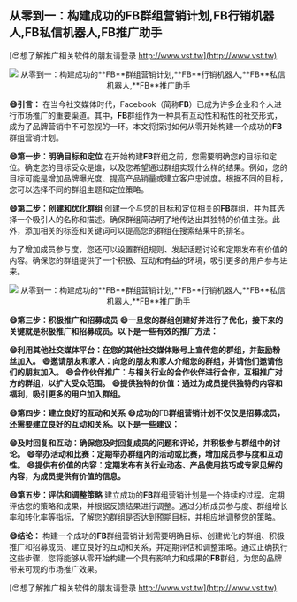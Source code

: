 ## **从零到一：构建成功的**FB**群组营销计划,**FB**行销机器人,**FB**私信机器人,**FB**推广助手**

[😍想了解推广相关软件的朋友请登录 http://www.vst.tw](http://www.vst.tw)

 <center><img src="https://vst.tw/MP4/tuiguang/png/7.png" alt="从零到一：构建成功的**FB**群组营销计划,**FB**行销机器人,**FB**私信机器人,**FB**推广助手"></center>

**😄引言：**
在当今社交媒体时代，Facebook（简称**FB**）已成为许多企业和个人进行市场推广的重要渠道。其中，**FB**群组作为一种具有互动性和粘性的社交形式，成为了品牌营销中不可忽视的一环。本文将探讨如何从零开始构建一个成功的**FB**群组营销计划。

**😄第一步：明确目标和定位**
在开始构建**FB**群组之前，您需要明确您的目标和定位。确定您的目标受众是谁，以及您希望通过群组实现什么样的结果。例如，您的目标可能是增加品牌曝光度、提高产品销量或建立客户忠诚度。根据不同的目标，您可以选择不同的群组主题和定位策略。

**😄第二步：创建和优化群组**
创建一个与您的目标和定位相关的**FB**群组，并为其选择一个吸引人的名称和描述。确保群组简洁明了地传达出其独特的价值主张。此外，添加相关的标签和关键词可以提高您的群组在搜索结果中的排名。

为了增加成员参与度，您还可以设置群组规则、发起话题讨论和定期发布有价值的内容。确保您的群组提供了一个积极、互动和有益的环境，吸引更多的用户参与进来。

 <center><img src="https://vst.tw/MP4/tuiguang/png/4.png" alt="从零到一：构建成功的**FB**群组营销计划,**FB**行销机器人,**FB**私信机器人,**FB**推广助手"></center>

**😄第三步：积极推广和招募成员**
**😄一旦您的群组创建好并进行了优化，接下来的关键就是积极推广和招募成员。以下是一些有效的推广方法：**

**😄利用其他社交媒体平台：在您的其他社交媒体账号上宣传您的群组，并鼓励粉丝加入。**
**😄邀请朋友和家人：向您的朋友和家人介绍您的群组，并请他们邀请他们的朋友加入。**
**😄合作伙伴推广：与相关行业的合作伙伴进行合作，互相推广对方的群组，以扩大受众范围。**
**😄提供独特的价值：通过为成员提供独特的内容和福利，吸引更多的用户加入群组。**

**😄第四步：建立良好的互动和关系**
**😄成功的**FB**群组营销计划不仅仅是招募成员，还需要建立良好的互动和关系。以下是一些建议：**

**😄及时回复和互动：确保您及时回复成员的问题和评论，并积极参与群组中的讨论。**
**😄举办活动和比赛：定期举办群组内的活动或比赛，增加成员参与度和互动性。**
**😄提供有价值的内容：定期发布有关行业动态、产品使用技巧或专家见解的内容，为成员提供有价值的信息。**

**😄第五步：评估和调整策略**
建立成功的**FB**群组营销计划是一个持续的过程。定期评估您的策略和成果，并根据反馈结果进行调整。通过分析成员参与度、群组增长率和转化率等指标，了解您的群组是否达到预期目标，并相应地调整您的策略。

**😄结论：**
构建一个成功的**FB**群组营销计划需要明确目标、创建优化的群组、积极推广和招募成员、建立良好的互动和关系，并定期评估和调整策略。通过正确执行这些步骤，您将能够从零开始构建一个具有影响力和成果的**FB**群组，为您的品牌带来可观的市场推广效果。

[😍想了解推广相关软件的朋友请登录 http://www.vst.tw](http://www.vst.tw)



